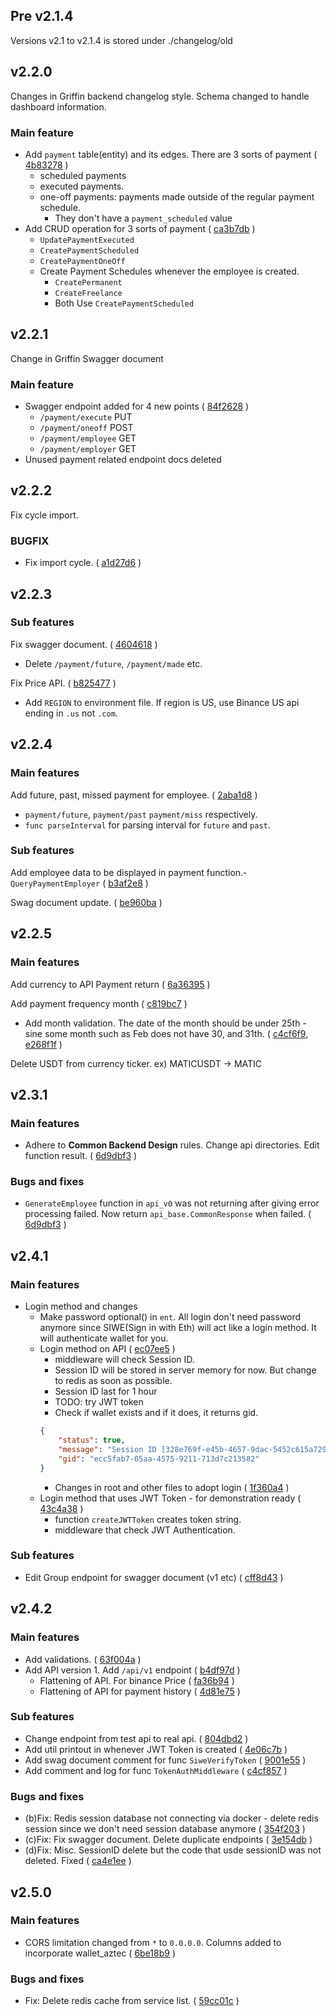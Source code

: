 ## Pre v2.1.4

Versions v2.1 to v2.1.4 is stored under ./changelog/old

## v2.2.0

Changes in Griffin backend changelog style. 
Schema changed to handle dashboard information. 

### Main feature
- Add `payment` table(entity) and its edges. There are 3 sorts of payment ( [4b83278]() )
  - scheduled payments
  - executed payments.
  - one-off payments: payments made outside of the regular payment schedule.
    - They don't have a `payment_scheduled` value
- Add CRUD operation for 3 sorts of payment ( [ca3b7db]() )
  - `UpdatePaymentExecuted`
  - `CreatePaymentScheduled`
  - `CreatePaymentOneOff`
  - Create Payment Schedules whenever the employee is created.
    - `CreatePermanent` 
    - `CreateFreelance`
    - Both Use `CreatePaymentScheduled`
  
## v2.2.1

Change in Griffin Swagger document

### Main feature
- Swagger endpoint added for 4 new points ( [84f2628]() )
  - `/payment/execute` PUT
  - `/payment/oneoff` POST
  - `/payment/employee` GET
  - `/payment/employer` GET
- Unused payment related endpoint docs deleted

## v2.2.2

Fix cycle import. 

### BUGFIX
- Fix import cycle. ( [a1d27d6]() )

## v2.2.3

### Sub features

Fix swagger document. ( [4604618]() ) 
- Delete `/payment/future`, `/payment/made` etc.

Fix Price API. ( [b825477]() )
- Add `REGION` to environment file. If region is US, use Binance US api ending in `.us` not `.com`.

## v2.2.4

### Main features

Add future, past, missed payment for employee. ( [2aba1d8]() )
- `payment/future`, `payment/past` `payment/miss` respectively. 
- `func parseInterval` for parsing interval for `future` and `past`.

### Sub features
Add employee data to be displayed in payment function.- `QueryPaymentEmployer` ( [b3af2e8]() )

Swag document update. ( [be960ba]() )

## v2.2.5

### Main features

Add currency to API Payment return ( [6a36395]() )

Add payment frequency month ( [c819bc7]() )
- Add month validation. The date of the month should be under 25th - sine some month such as Feb does not have 30, and 31th. ( [c4cf6f9](), [e268f1f]() )

Delete USDT from currency ticker. ex) MATICUSDT -> MATIC


## v2.3.1

### Main features

- Adhere to <b>Common Backend Design</b> rules. Change api directories. Edit function result. ( [6d9dbf3](https://github.com/griffin-cryptopayroll/griffin-backendv2/commit/6d9dbf3538695cc26ed21ef3424b2c7737dff31d) )

### Bugs and fixes

- `GenerateEmployee` function in `api_v0` was not returning after giving error processing failed. Now return `api_base.CommonResponse` when failed. ( [6d9dbf3](https://github.com/griffin-cryptopayroll/griffin-backendv2/commit/6d9dbf3538695cc26ed21ef3424b2c7737dff31d) )


## v2.4.1

### Main features

- Login method and changes
  - Make password optional() in `ent`. All login don't need password anymore since SIWE(Sign in with Eth) will act like a login method. It will authenticate wallet for you.
  - Login method on API ( [ec07ee5](https://github.com/griffin-cryptopayroll/griffin-backendv2/commit/ec07ee5ae9ca7e02a70ef9e40990f1c6a53a3f0b) )
    - middleware will check Session ID. 
    - Session ID will be stored in server memory for now. But change to redis as soon as possible.
    - Session ID last for 1 hour
    - TODO: try JWT token
    - Check if wallet exists and if it does, it returns gid. 
    ```json
    {
        "status": true,
        "message": "Session ID [328e769f-e45b-4657-9dac-5452c615a729] has been provided in key `sID`",
        "gid": "ecc5fab7-05aa-4575-9211-713d7c213582"
    }
    ```
    - Changes in root and other files to adopt login ( [1f360a4](https://github.com/griffin-cryptopayroll/griffin-backendv2/commit/1f360a4facef61950b816ad06a1f44d5e73134a3) )
  - Login method that uses JWT Token - for demonstration ready ( [43c4a38](https://github.com/griffin-cryptopayroll/griffin-backendv2/commit/43c4a38cc429e4cea2df16993ed409acd70a15e6) )
    - function `createJWTToken` creates token string.
    - middleware that check JWT Authentication. 

### Sub features

- Edit Group endpoint for swagger document (v1 etc) ( [cff8d43](https://github.com/griffin-cryptopayroll/griffin-backendv2/commit/cff8d437a22b524e2a60648672e10b9b3af77939) )


## v2.4.2

### Main features
- Add validations. ( [63f004a](https://github.com/griffin-cryptopayroll/griffin-backendv2/commit/63f004ac990392364d25fe3cea77d012318ab906) )
- Add API version 1. Add `/api/v1` endpoint ( [b4df97d](https://github.com/griffin-cryptopayroll/griffin-backendv2/commit/b4df97d872fe2bb0d9614a8173ed868d110be7cd) )
  - Flattening of API. For binance Price ( [fa36b94](https://github.com/griffin-cryptopayroll/griffin-backendv2/commit/fa36b94067e12221c7243b8842fe89906b1538ea) )
  - Flattening of API for payment history ( [4d81e75](https://github.com/griffin-cryptopayroll/griffin-backendv2/commit/4d81e758d4846852ff5f61e32876b3b3f754b0a4) )

### Sub features 
- Change endpoint from test api to real api. ( [804dbd2](https://github.com/griffin-cryptopayroll/griffin-backendv2/commit/804dbd2ad68e66d97c93dd676a5533714277563e) )
- Add util printout in whenever JWT Token is created ( [4e06c7b](https://github.com/griffin-cryptopayroll/griffin-backendv2/commit/4e06c7be30daaa3226bbb905d8acf234ed29163a) )
- Add swag document comment for func `SiweVerifyToken` ( [9001e55](https://github.com/griffin-cryptopayroll/griffin-backendv2/commit/9001e552f3aa76b6766d944f373b3254f35570c7) )
- Add comment and log for func `TokenAuthMiddleware` ( [c4cf857](https://github.com/griffin-cryptopayroll/griffin-backendv2/commit/c4cf857d1526a380f1dfd1ebbb3abac5f0e382e5) )

### Bugs and fixes
- (b)Fix: Redis session database not connecting via docker - delete redis session since we don't need session database anymore ( [354f203](https://github.com/griffin-cryptopayroll/griffin-backendv2/commit/354f20399d0a9f5b7d6a1240844bd9ae51dcaf5d) )
- (c)Fix: Fix swagger document. Delete duplicate endpoints ( [3e154db](https://github.com/griffin-cryptopayroll/griffin-backendv2/commit/3e154db391f881c05f80de0ea774df378144552d) )
- (d)Fix: Misc. SessionID delete but the code that usde sessionID was not deleted. Fixed ( [ca4e1ee](https://github.com/griffin-cryptopayroll/griffin-backendv2/commit/ca4e1ee8847c9e18f8649de887e1a20db71230e6) )

## v2.5.0

### Main features
- CORS limitation changed from `*` to `0.0.0.0`. Columns added to incorporate wallet_aztec ( [6be18b9](https://github.com/griffin-cryptopayroll/griffin-backendv2/commit/6be18b9eda767e6a410b4596b3b8d82798295118) )

### Bugs and fixes
- Fix: Delete redis cache from service list. ( [59cc01c](https://github.com/griffin-cryptopayroll/griffin-backendv2/commit/59cc01ced172b297b30eb244289510cdcd43180c) )
